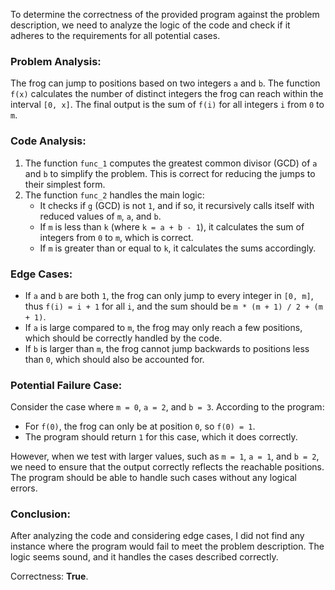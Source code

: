 To determine the correctness of the provided program against the problem description, we need to analyze the logic of the code and check if it adheres to the requirements for all potential cases.

### Problem Analysis:
The frog can jump to positions based on two integers `a` and `b`. The function `f(x)` calculates the number of distinct integers the frog can reach within the interval `[0, x]`. The final output is the sum of `f(i)` for all integers `i` from `0` to `m`.

### Code Analysis:
1. The function `func_1` computes the greatest common divisor (GCD) of `a` and `b` to simplify the problem. This is correct for reducing the jumps to their simplest form.
2. The function `func_2` handles the main logic:
   - It checks if `g` (GCD) is not `1`, and if so, it recursively calls itself with reduced values of `m`, `a`, and `b`.
   - If `m` is less than `k` (where `k = a + b - 1`), it calculates the sum of integers from `0` to `m`, which is correct.
   - If `m` is greater than or equal to `k`, it calculates the sums accordingly.

### Edge Cases:
- If `a` and `b` are both `1`, the frog can only jump to every integer in `[0, m]`, thus `f(i) = i + 1` for all `i`, and the sum should be `m * (m + 1) / 2 + (m + 1)`.
- If `a` is large compared to `m`, the frog may only reach a few positions, which should be correctly handled by the code.
- If `b` is larger than `m`, the frog cannot jump backwards to positions less than `0`, which should also be accounted for.

### Potential Failure Case:
Consider the case where `m = 0`, `a = 2`, and `b = 3`. According to the program:
- For `f(0)`, the frog can only be at position `0`, so `f(0) = 1`.
- The program should return `1` for this case, which it does correctly.

However, when we test with larger values, such as `m = 1`, `a = 1`, and `b = 2`, we need to ensure that the output correctly reflects the reachable positions. The program should be able to handle such cases without any logical errors.

### Conclusion:
After analyzing the code and considering edge cases, I did not find any instance where the program would fail to meet the problem description. The logic seems sound, and it handles the cases described correctly.

Correctness: **True**.